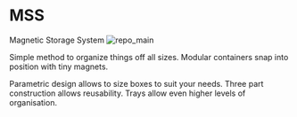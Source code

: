 # MSS
Magnetic Storage System
![repo_main](https://user-images.githubusercontent.com/19408476/142883001-efe2480b-4876-4540-93c6-cc0d4b99c082.jpg)

Simple method to organize things off all sizes. Modular containers snap into position with tiny magnets.

Parametric design allows to size boxes to suit your needs. 
Three part construction allows reusability.
Trays allow even higher levels of organisation.
